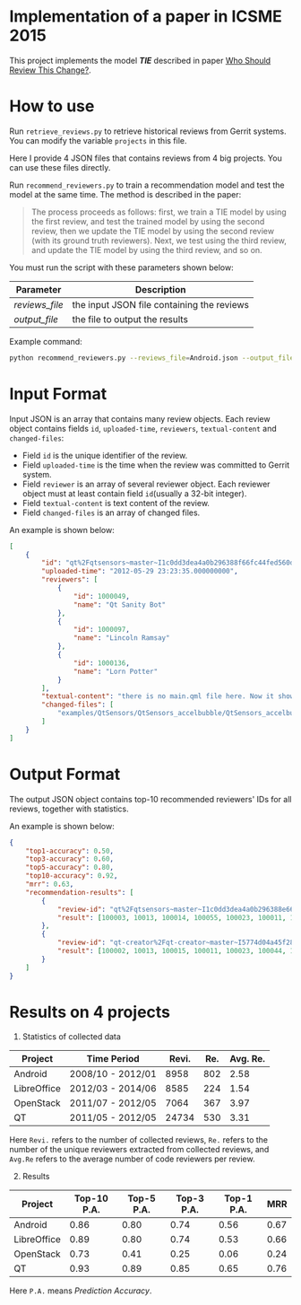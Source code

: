Implementation of a paper in ICSME 2015
==============
This project implements the model ***TIE*** described in paper [Who Should Review This Change?](http://www.mysmu.edu/faculty/davidlo/papers/icsme15-review.pdf).

How to use
==============
Run `retrieve_reviews.py` to retrieve historical reviews from Gerrit systems. You can modify the variable `projects` in this file.

Here I provide 4 JSON files that contains reviews from 4 big projects. You can use these files directly.

Run `recommend_reviewers.py` to train a recommendation model and test the model at the same time. The method is described in the paper:

> The process proceeds as follows: first, we train a TIE model by using the first review, and test the trained model by using the second review, then we update the TIE model by using the second review (with its ground truth reviewers). Next, we test using the third review, and update the TIE model by using the third review, and so on.


You must run the script with these parameters shown below:

| Parameter | Description |
| --- | --- |
| *reviews_file* | the input JSON file containing the reviews |
| *output_file* | the file to output the results |

Example command:

```bash
python recommend_reviewers.py --reviews_file=Android.json --output_file=output/Android_output.json
```

Input Format
==============
Input JSON is an array that contains many review objects. Each review object contains fields `id`, `uploaded-time`, `reviewers`, `textual-content` and `changed-files`:
- Field `id` is the unique identifier of the review.
- Field `uploaded-time` is the time when the review was committed to Gerrit system.
- Field `reviewer` is an array of several reviewer object. Each reviewer object must at least contain field `id`(usually a 32-bit integer).
- Field `textual-content` is text content of the review.
- Field `changed-files` is an array of changed files.

An example is shown below:

```json
[
    {
        "id": "qt%2Fqtsensors~master~I1c0dd3dea4a0b296388f66fc44fed560da85e028",
        "uploaded-time": "2012-05-29 23:23:35.000000000",
        "reviewers": [
            {
                "id": 1000049,
                "name": "Qt Sanity Bot"
            },
            {
                "id": 1000097,
                "name": "Lincoln Ramsay"
            },
            {
                "id": 1000136,
                "name": "Lorn Potter"
            }
        ],
        "textual-content": "there is no main.qml file here. Now it shows up in creator.\n\nChange-Id: I1c0dd3dea4a0b296388f66fc44fed560da85e028\n",
        "changed-files": [
            "examples/QtSensors/QtSensors_accelbubble/QtSensors_accelbubble.pro"
        ]
    }
]
```

Output Format
==============
The output JSON object contains top-10 recommended reviewers' IDs for all reviews, together with statistics.

An example is shown below:

```json
{
    "top1-accuracy": 0.50,
    "top3-accuracy": 0.60,
    "top5-accuracy": 0.80,
    "top10-accuracy": 0.92,
    "mrr": 0.63,
    "recommendation-results": [
        {
            "review-id": "qt%2Fqtsensors~master~I1c0dd3dea4a0b296388e66fc44fed360da85e028",
            "result": [100003, 10013, 100014, 100055, 100023, 100011, 100033, 100004, 100008, 100009]
        },
        {
            "review-id": "qt-creator%2Fqt-creator~master~I5774d04a45f28a4e276a0ef283ce0aa5a2f2e553",
            "result": [100002, 10013, 100015, 100011, 100023, 100044, 100023, 100007, 100001, 100031]
        }
    ]
}
```

Results on 4 projects
==============

1. Statistics of collected data

| Project | Time Period | Revi. | Re. | Avg. Re. |
| --- | --- | --- | --- | --- |
| Android | 2008/10 - 2012/01 | 8958 | 802 | 2.58 |
| LibreOffice | 2012/03 - 2014/06 | 8585 | 224 | 1.54 |
| OpenStack | 2011/07 - 2012/05 | 7064 | 367 | 3.97 |
| QT | 2011/05 - 2012/05 | 24734 | 530 | 3.31 |

Here `Revi.` refers to the number of collected reviews, `Re.` refers to the number of the unique reviewers extracted from collected reviews, and `Avg.Re` refers to the average number of code reviewers per review.

2. Results

| Project | Top-10 P.A. | Top-5 P.A. | Top-3 P.A. | Top-1 P.A. | MRR |
| --- | --- | --- | --- | --- | --- |
| Android | 0.86 | 0.80 | 0.74 | 0.56 | 0.67 |
| LibreOffice | 0.89 | 0.80 | 0.74 | 0.53 | 0.66 |
| OpenStack | 0.73 | 0.41 | 0.25 | 0.06 | 0.24 |
| QT | 0.93 | 0.89 | 0.85 | 0.65 | 0.76 |

Here `P.A.` means *Prediction Accuracy*.